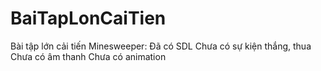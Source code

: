 # BaiTapLonCaiTien

Bài tập lớn cải tiến Minesweeper: Đã có SDL
                                  Chưa có sự kiện thắng, thua
                                  Chưa có âm thanh
                                  Chưa có animation
